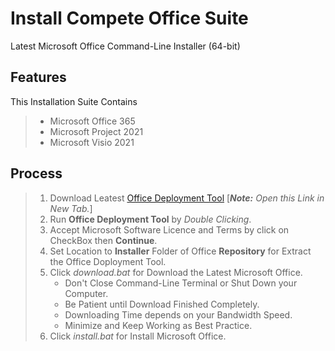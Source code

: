 # Install Compete Office Suite
Latest Microsoft Office Command-Line Installer (64-bit)

## Features

This Installation Suite Contains
> * Microsoft Office 365
> * Microsoft Project 2021
> * Microsoft Visio 2021

## Process

> 1. Download Leatest [Office Deployment Tool](https://www.microsoft.com/en-us/download/confirmation.aspx?id=49117) [_**Note:** Open this Link in New Tab._]
> 1. Run **Office Deployment Tool** by *Double Clicking*.
> 1. Accept Microsoft Software Licence and Terms by click on CheckBox then **Continue**.
> 1. Set Location to **Installer** Folder of Office **Repository** for Extract the Office Doployment Tool.
> 1. Click *download.bat* for Download the Latest Microsoft Office.
>     + Don't Close Command-Line Terminal or Shut Down your Computer.
>     + Be Patient until Download Finished Completely.
>     + Downloading Time depends on your Bandwidth Speed.
>     + Minimize and Keep Working as Best Practice.
> 1. Click *install.bat* for Install Microsoft Office.
